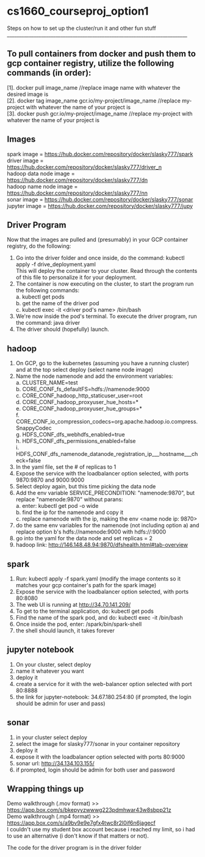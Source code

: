 # cs1660_courseproj_option1<br />
Steps on how to set up the cluster/run it and other fun stuff<br />
__________________________________________________________________________<br />
## To pull containers from docker and push them to gcp container registry, utilize the following commands (in order):  
[1]. docker pull image_name  //replace image name with whatever the desired image is  
[2]. docker tag image_name gcr.io/my-project/image_name //replace my-project with whatever the name of your project is  
[3]. docker push gcr.io/my-project/image_name //replace my-project with whatever the name of your project is  

## Images 
spark image = https://hub.docker.com/repository/docker/slasky777/spark  
driver image = https://hub.docker.com/repository/docker/slasky777/driver_n <br/>
hadoop data node image = https://hub.docker.com/repository/docker/slasky777/dn <br/>
hadoop name node image = https://hub.docker.com/repository/docker/slasky777/nn <br/>
sonar image = https://hub.docker.com/repository/docker/slasky777/sonar <br/>
jupyter image = https://hub.docker.com/repository/docker/slasky777/jupy <br/>  

## Driver Program  
Now that the images are pulled and (presumably) in your GCP container registry, do the following:  
1.  Go into the driver folder and once inside, do the command: kubectl apply -f drive_deployment.yaml  
   This will deploy the container to your cluster.  Read through the contents of this file to personalize it for your deployment.  
2. The container is now executing on the cluster, to start the program run the following commands:  
    a.  kubectl get pods   
    b.  get the name of the driver pod  
    c.  kubectl exec -it <driver pod's name> /bin/bash  
3.  We're now inside the pod's terminal.  To execute the driver program, run the command:  java driver  
4.  The driver should (hopefully) launch.  

## hadoop  
1.  On GCP, go to the kubernetes (assuming you have a running cluster) and at the top select deploy (select name node image) 
2.  Name the node namenode and add the environment variables:  
    a.  CLUSTER_NAME=test  
    b.  CORE_CONF_fs_defaultFS=hdfs://namenode:9000   
    c.  CORE_CONF_hadoop_http_staticuser_user=root  
    d.  CORE_CONF_hadoop_proxyuser_hue_hosts=*  
    e.  CORE_CONF_hadoop_proxyuser_hue_groups=*  
    f.  CORE_CONF_io_compression_codecs=org.apache.hadoop.io.compress.SnappyCodec  
    g.  HDFS_CONF_dfs_webhdfs_enabled=true  
    h.  HDFS_CONF_dfs_permissions_enabled=false  
    i.  HDFS_CONF_dfs_namenode_datanode_registration_ip___hostname___check=false  
3.  In the yaml file, set the # of replicas to 1  
4.  Expose the service with the loadbalancer option selected, with ports 9870:9870 and 9000:9000  
5.  Select deploy again, but this time picking the data node 
6.  Add the env variable SERVICE_PRECONDITION: "namenode:9870", but replace "namenode:9870" without parans:  
    a. enter: kubectl get pod -o wide  
    b. find the ip for the namenode and copy it  
    c. replace namenode with the ip, making the env <name node ip: 9870>  
7.  do the same env variables for the namenode (not including option a) and replace option b's hdfs://namenode:9000 with hdfs://<namenode ip>:9000  
8.  go into the yaml for the data node and set replicas = 2  
9.  hadoop link:  http://146.148.48.94:9870/dfshealth.html#tab-overview  
## spark  
1. Run: kubectl apply -f spark.yaml (modify the image contents so it matches your gcp container's path for the spark image)  
2. Expose the service with the loadbalancer option selected, with ports 80:8080  
3. The web UI is running at http://34.70.141.209/
4.  To get to the terminal application, do: kubectl get pods  
5.  Find the name of the spark pod, and do:  kubectl exec -it <pod name> /bin/bash  
6.  Once inside the pod, enter:  /spark/bin/spark-shell  
7.  the shell should launch, it takes forever  
## jupyter notebook  
1.  On your cluster, select deploy  
2.  name it whatever you want 
3.  deploy it 
4.  create a service for it with the web-balancer option selected with port 80:8888  
5.  the link for jupyter-notebook: 34.67.180.254:80  (if prompted, the login should be admin for user and pass)  
## sonar  
1.  in your cluster select deploy  
2.  select the image for slasky777/sonar in your container repository  
3.  deploy it 
4.  expose it with the loadbalancer option selected with ports 80:9000  
5.  sonar url:  http://34.134.103.155/  
6.  if prompted, login should be admin for both user and password  
## Wrapping things up  
Demo walkthrough (.mov format) >> https://app.box.com/s/bkepyyzwwwg223pdmhwar43w8sbpp21z  
Demo walkthrough (.mp4 format) >> https://app.box.com/s/a9bv9e9e7gfx4twc8r2l0if6n6jagecf  
I couldn't use my student box account because i reached my limit, so i had to use an alternative (i don't know if that matters or not).  

   The code for the driver program is in the driver folder 



 
